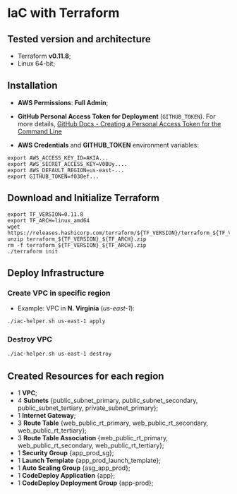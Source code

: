 # IaC with Terraform

## Tested version and architecture

* Terraform **v0.11.8**;
* Linux 64-bit; 

## Installation

* **AWS Permissions**: **Full Admin**;
* **GitHub Personal Access Token for Deployment** (`GITHUB_TOKEN`). 
For more details, [GitHub Docs - Creating a Personal Access Token for the Command Line](https://help.github.com/articles/creating-a-personal-access-token-for-the-command-line/)

* **AWS Credentials** and **GITHUB_TOKEN** environment variables:

```
export AWS_ACCESS_KEY_ID=AKIA...
export AWS_SECRET_ACCESS_KEY=V0BUy....
export AWS_DEFAULT_REGION=us-east-...
export GITHUB_TOKEN=f030ef...
```

## Download and Initialize Terraform

```
export TF_VERSION=0.11.8
export TF_ARCH=linux_amd64
wget https://releases.hashicorp.com/terraform/${TF_VERSION}/terraform_${TF_VERSION}_${TF_ARCH}.zip
unzip terraform_${TF_VERSION}_${TF_ARCH}.zip
rm -f terraform_${TF_VERSION}_${TF_ARCH}.zip
./terraform init
```

## Deploy Infrastructure

### Create VPC in specific region

* Example: VPC in **N. Virginia** (*us-east-1*):

```sh
./iac-helper.sh us-east-1 apply
```

### Destroy VPC

```sh
./iac-helper.sh us-east-1 destroy
```

## Created Resources for each region

* 1 **VPC**;
* 4 **Subnets** {public_subnet_primary, public_subnet_secondary, public_subnet_tertiary, private_subnet_primary};
* 1 **Internet Gateway**;
* 3 **Route Table** {web_public_rt_primary, web_public_rt_secondary, web_public_rt_tertiary};
* 3 **Route Table Association** {web_public_rt_primary, web_public_rt_secondary, web_public_rt_tertiary};
* 1 **Security Group** {app_prod_sg};
* 1 **Launch Template** {app_prod_launch_template};
* 1 **Auto Scaling Group** {asg_app_prod};
* 1 **CodeDeploy Application** {app};
* 1 **CodeDeploy Deployment Group** {app-prod};